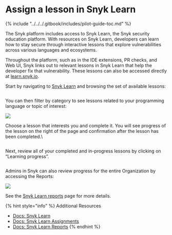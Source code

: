 # Assign a lesson in Snyk Learn

{% include "../../../.gitbook/includes/pilot-guide-toc.md" %}

The Snyk platform includes access to Snyk Learn, the Snyk security education platform. With resources on Snyk Learn, developers can learn how to stay secure through interactive lessons that explore vulnerabilities across various languages and ecosystems.

Throughout the platform, such as in the IDE extensions, PR checks, and Web UI, Snyk links out to relevant lessons in Snyk Learn that help the developer fix that vulnerability. These lessons can also be accessed directly at [learn.snyk.io](http://learn.snyk.io).

Start by navigating to [Snyk Learn](http://learn.snyk.io) and browsing the set of available lessons:

<figure><img src="https://lh7-rt.googleusercontent.com/docsz/AD_4nXeQ323gHQhJdlpVoO_gxbiexOnn0jjMQlQxgPAWaTG1O21WUsVIoIgaIuewALqwRtgyNUBDKMNrRDg64Rib7ecparKU98Logie4UHtJp2zLzjNicPEsVlcMDRC69TkXx0e2l7IB?key=i_CNrr-DvB8PGUAzq09BT3pc" alt=""><figcaption></figcaption></figure>

You can then filter by category to see lessons related to your programming language or topic of interest:

![](https://lh7-rt.googleusercontent.com/docsz/AD_4nXcZBdQszSiTumha1gYczgqqKJuPcgx1PWsvfGYl7LZNSzWc2fUX9r0eEhUMTUpAGTbE_zSY_1U3kcLZE44sh7qfeBIKUHYh18CoJJwCZNKkxVOWZVg1RKg0YHR_VqS8_n97IvwHrw?key=i_CNrr-DvB8PGUAzq09BT3pc)

Choose a lesson that interests you and complete it. You will see progress of the lesson on the right of the page and confirmation after the lesson has been completed.\


<figure><img src="https://lh7-rt.googleusercontent.com/docsz/AD_4nXckn12l0Xhq1eDiBXPAJ-ZtTDJTWpnfP3GhavJuqPnCaBcPL-V37z_rA61QySQP1hYXdl4cWH4jE0LVHCkIN84cpfrjXyGeYnMa1wnDvWuqWndN8EMBvgNHXNkHnkAPpAiYDHGQ?key=i_CNrr-DvB8PGUAzq09BT3pc" alt=""><figcaption></figcaption></figure>

Next, review all of your completed and in-progress lessons by clicking on “Learning progress”.

<figure><img src="https://lh7-rt.googleusercontent.com/docsz/AD_4nXfjEeeTvZLabOrHcmtbVcKiJZPtR-zF5PpSwnFmVYC5mrbSBQWsVGTN4rGBDspVpLRVFQf9_QKkPHJiSIeOMkbpjmKiEQrDSEcVMFBQgFTCNUDQU371w_jhg1Q62zWcWWr0zisdFw?key=i_CNrr-DvB8PGUAzq09BT3pc" alt=""><figcaption></figcaption></figure>

Admins in Snyk can also review progress for the entire Organization by accessing the Reports:

![](https://lh7-rt.googleusercontent.com/docsz/AD_4nXdAeUEIKHvZi8Zm51zUiT4Pd7dA9gbjzf6jIyORzQxuf0CL5Zfgr7eYhw8PTUIiroMY2pmiUspC4suJUWkYTJKPyiMUdkKL-Ne4Sls_tLyAn3c7lvVHKwRUjEwtW3bWudjGOTxMGw?key=i_CNrr-DvB8PGUAzq09BT3pc)

See the [Snyk Learn reports](../../../snyk-learn/snyk-learn-reports.md) page for more details.

{% hint style="info" %}
Additional Resources

* [Docs: Snyk Learn](../../../snyk-learn/)
* [Docs: Snyk Learn Assignments](../../../snyk-learn/snyk-learn-assignments.md)
* [Docs: Snyk Learn Reports](../../../snyk-learn/snyk-learn-reports.md)
{% endhint %}
